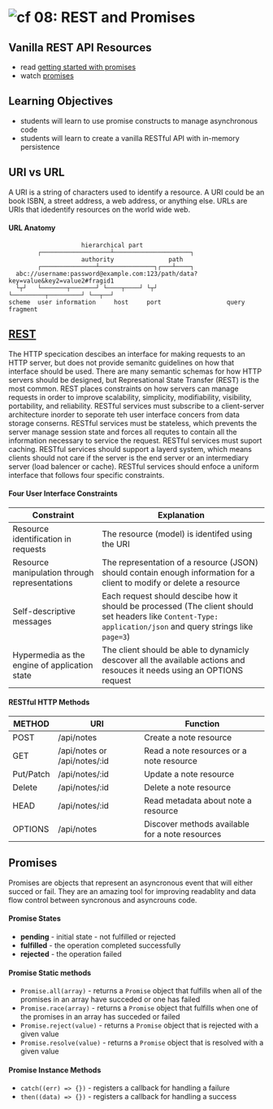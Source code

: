 ![cf](http://i.imgur.com/7v5ASc8.png) 08: REST and Promises
===

## Vanilla REST API Resources
* read [getting started with promises](https://developers.google.com/web/fundamentals/getting-started/primers/promises)
* watch [promises](https://www.youtube.com/watch?v=2d7s3spWAzo)

## Learning Objectives
* students will learn to use promise constructs to manage asynchronous code
* students will learn to create a vanilla RESTful API with in-memory persistence

## URI vs URL
A URI is a string of characters used to identify a resource. A URI could be an book ISBN, a street address, a web address, or anything else. URLs are URIs that idedentify resources on the world wide web. 

#### URL Anatomy 
```
                    hierarchical part
        ┌───────────────────┴─────────────────────┐
                    authority               path
        ┌───────────────┴───────────────┐┌───┴────┐
  abc://username:password@example.com:123/path/data?key=value&key2=value2#fragid1
  └┬┘   └───────┬───────┘ └────┬────┘ └┬┘           └─────────┬─────────┘ └──┬──┘
scheme  user information     host     port                  query         fragment
```

## [REST](https://www.w3.org/2001/sw/wiki/REST)
The HTTP specication descibes an interface for making requests to an HTTP server, but does not provide semanitc guidelines on how that interface should be used. There are many semantic schemas for how HTTP servers should be designed, but Represational State Transfer (REST) is the most common. REST places constraints on how servers can manage requests in order to improve scalability, simplicity, modifiability, visibility, portability, and reliability. RESTful services must subscribe to a client-server architecture inorder to seporate teh user interface concers from data storage conserns. RESTful services must be stateless, which prevents the server manage session state and forces all requtes to contain all the information necessary to service the request. RESTful services must suport caching. RESTful services should support a layerd system, which means clients should not care if the server is the end server or an intermediary server (load balencer or cache).  RESTful services should enfoce a uniform interface that follows four specific constraints. 

#### Four User Interface Constraints
| Constraint | Explanation | 
| --- | --- | 
| Resource identification in requests  | The resource (model) is identifed using the URI |
| Resource manipulation through representations | The representation of a resource (JSON) should contain enough information for a client to modify or delete a resource | 
| Self-descriptive messages | Each request should descibe how it should be processed (The client should set headers like `Content-Type: application/json` and query strings like `page=3`) | 
| Hypermedia as the engine of application state | The client should be able to dynamicly descover all the available actions and resouces it needs using an OPTIONS request |

#### RESTful HTTP Methods
| METHOD | URI | Function | 
| --- | --- | --- | 
| POST | /api/notes | Create a note resource | 
| GET | /api/notes or /api/notes/:id  | Read a note resources or a note resource | 
| Put/Patch | /api/notes/:id | Update a note resource |
| Delete |  /api/notes/:id | Delete a note resource |
| HEAD | /api/notes/:id | Read metadata about note a resource |
| OPTIONS |  /api/notes | Discover methods available for a note resources |

## Promises
Promises are objects that represent an asyncronous event that will either succed or fail. They are an amazing tool for improving readablity and data flow control between syncronous and asyncrouns code.

#### Promise States
  * **pending** - initial state - not fulfilled or rejected
  * **fulfilled** - the operation completed successfully
  * **rejected** - the operation failed
  
#### Promise Static methods
  * `Promise.all(array)` - returns a `Promise` object that fulfills when all of the promises in an array have succeded or one has failed
  * `Promise.race(array)` - returns a `Promise` object that fulfills when one of the promises in an array has succeded or failed
  * `Promise.reject(value)` - returns a `Promise` object that is rejected with a given value
  * `Promise.resolve(value)` - returns a `Promise` object that is resolved with a given value
  
 #### Promise Instance Methods
  * `catch((err) => {})` - registers a callback for handling a failure
  * `then((data) => {})` - registers a callback for handling a success

